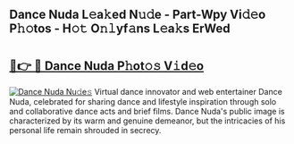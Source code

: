 ## Dance Nuda L𝚎a𝚔ed N𝚞𝚍e - Part-Wpy Vi𝚍𝚎o P𝚑𝚘tos - H𝚘𝚝 O𝚗𝚕yf𝚊ns L𝚎a𝚔s ErWed

# <h2><a href="http://kf3u8cw.oniu.top/?m=Dance+Nuda">🔗👉 🔴 Dance Nuda P𝚑ot𝚘𝚜 V𝚒d𝚎o</a></h2>

[![Dance Nuda Nu𝚍e𝚜](https://i.imgur.com/0qMVB7G.gif)](http://kf3u8cw.oniu.top/?m=Dance+Nuda)
Virtual dance innovator and web entertainer Dance Nuda, celebrated for sharing dance and lifestyle inspiration through solo and collaborative dance acts and brief films. Dance Nuda's public image is characterized by its warm and genuine demeanor, but the intricacies of his personal life remain shrouded in secrecy.  
